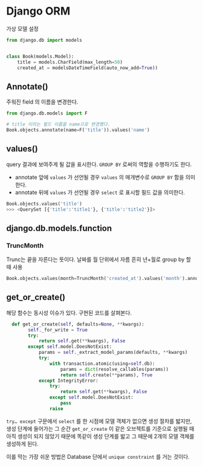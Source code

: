 # Django ORM

가상 모델 설정

```python
from django.db import models


class Book(models.Model):
    title = models.CharField(max_length=50)
    created_at = modelsDateTimeField(auto_now_add=True))
```



## Annotate()

주워진 field 의 이름을 변경한다.

```python
from django.db.models import F

# title 이라는 필드 이름을 name으로 변경했다.
Book.objects.annotate(name=F('title')).values('name')
```

## values()

query 결과에 보여주게 될 값을 표시한다. `GROUP BY` 로써의 역할을 수행하기도 한다.

- annotate 앞에 `values` 가 선언될 경우 `values` 의 매개변수로 `GROUP BY` 함을 의미한다.
- annotate 뒤에 `values` 가 선언될 경우 `select` 로 표시할 필드 값을 의미한다.

```python
Book.objects.values('title')
>>> <QuerySet [{'title':'title1'}, {'title':'title2'}]>
```



## django.db.models.function

### TruncMonth

Trunc는 끝을 자른다는 뜻이다. 날짜를 월 단위에서 자름 흔히 년+월로 group by 할 때 사용

```python
Book.objects.values(month=TruncMonth('created_at').values('month').annotate(count=Count('id'))
```



## get_or_create()

해당 함수는 동시성 이슈가 있다. 구현된 코드를 살펴본다.

```python
  def get_or_create(self, defaults=None, **kwargs):
        self._for_write = True
        try:
            return self.get(**kwargs), False
        except self.model.DoesNotExist:
            params = self._extract_model_params(defaults, **kwargs)
            try:
                with transaction.atomic(using=self.db):
                    params = dict(resolve_callables(params))
                    return self.create(**params), True
            except IntegrityError:
                try:
                    return self.get(**kwargs), False
                except self.model.DoesNotExist:
                    pass
                raise
```

`try… except` 구문에서 `select` 를 한 시점에 모델 객체가 없으면 생성 절차를 밟지만, 생성 단계에 들어가는 그 순간 `get_or_create` 이 같은 오브젝트를 기준으로 실행될 때 아직 생성이 되지 않았기 때문에 똑같이 생성 단계를 밟고 그 때문에 2개의 모델 객체를 생성하게 된다.

이를 막는 가장 쉬운 방법은 Database 단에서 `unique constraint` 를 거는 것이다.